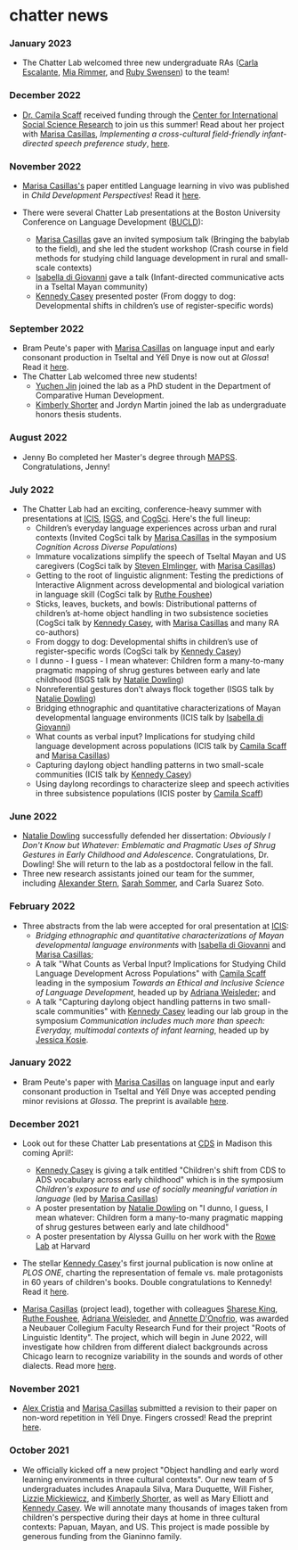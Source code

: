 # chatter news

### January 2023
* The Chatter Lab welcomed three new undergraduate RAs ([Carla Escalante](../bios/carla-aboutme/), [Mia Rimmer](../bios/mia-aboutme/), and [Ruby Swensen](../bios/ruby-aboutme/)) to the team!

### December 2022
* [Dr. Camila Scaff](https://camilascaff.com/) received funding through the [Center for International Social Science Research](https://cissr.uchicago.edu/) to join us this summer! Read about her project with [Marisa Casillas](../bios/marisa-aboutme/), _Implementing a cross-cultural field-friendly infant-directed speech preference study_, [here](https://cissr.uchicago.edu/23-24-FacultyProject-Casillas).

### November 2022
* [Marisa Casillas's](../bios/marisa-aboutme/) paper entitled Language learning in vivo was published in _Child Development Perspectives_! Read it [here](/lab-publications/Casillas_2022_Learning_language_in_vivo_CDP.pdf).

* There were several Chatter Lab presentations at the Boston University Conference on Language Development ([BUCLD](https://www.bu.edu/bucld/)):
	* [Marisa Casillas](../bios/marisa-aboutme/) gave an invited symposium talk (Bringing the babylab to the field), and she led the student workshop (Crash course in field methods for studying child language development in rural and small-scale contexts)
	* [Isabella di Giovanni](../bios/isabella-aboutme/) gave a talk (Infant-directed communicative acts in a Tseltal Mayan community)
	* [Kennedy Casey](../bios/kennedy-aboutme/) presented poster (From doggy to dog: Developmental shifts in children’s use of register-specific words)

### September 2022
* Bram Peute's paper with [Marisa Casillas](../bios/marisa-aboutme/) on language input and early consonant production in Tseltal and Yélî Dnye is now out at _Glossa_! Read it [here](/lab-publications/PeuteCasillas_2022-early_consonant_production_in_tseltal_and_yeli_dnye-Glossa.pdf).
* The Chatter Lab welcomed three new students! 
	* [Yuchen Jin](../bios/yuchen-aboutme/) joined the lab as a PhD student in the Department of Comparative Human Development. 
	* [Kimberly Shorter](/kimberly-aboutme/) and Jordyn Martin joined the lab as undergraduate honors thesis students. 

### August 2022
* Jenny Bo completed her Master's degree through [MAPSS](https://mapss.uchicago.edu/). Congratulations, Jenny!

### July 2022
* The Chatter Lab had an exciting, conference-heavy summer with presentations at [ICIS](https://infantstudies.org/2022-congress/), [ISGS](https://isgs9conference.wixsite.com/isgs9), and [CogSci](https://cognitivesciencesociety.org/cogsci-2022/). Here's the full lineup:
	* Children’s everyday language experiences across urban and rural contexts (Invited CogSci talk by [Marisa Casillas](../bios/marisa-aboutme/) in the symposium _Cognition Across Diverse Populations_)
	* Immature vocalizations simplify the speech of Tseltal Mayan and US caregivers (CogSci talk by [Steven Elmlinger](https://stevenlelmlinger.com/), with [Marisa Casillas](../bios/marisa-aboutme/))
	* Getting to the root of linguistic alignment:
Testing the predictions of Interactive Alignment
across developmental and biological variation in
language skill (CogSci talk by [Ruthe Foushee](https://ruthefoushee.com/))
	* Sticks, leaves, buckets, and bowls: Distributional patterns of children’s at-home object handling in two subsistence societies (CogSci talk by [Kennedy Casey](../bios/kennedy-aboutme/), with [Marisa Casillas](../bios/marisa-aboutme/) and many RA co-authors)
	*  From doggy to dog: Developmental shifts in children’s use of register-specific words (CogSci talk by  [Kennedy Casey](../bios/kennedy-aboutme/))
	*  I dunno - I guess - I mean whatever: Children form a many-to-many pragmatic mapping of shrug gestures between early and late childhood (ISGS talk by [Natalie Dowling](https://www.nrdowling.com/))
	*  Nonreferential gestures don't always flock together (ISGS talk by [Natalie Dowling](https://www.nrdowling.com/))
	* Bridging ethnographic and quantitative characterizations of Mayan developmental language environments (ICIS talk by [Isabella di Giovanni](../bios/isabella-aboutme/))
	* What counts as verbal input? Implications for studying child language development across populations (ICIS talk by [Camila Scaff](https://camilascaff.com/) and [Marisa Casillas](../bios/marisa-aboutme/))
    * Capturing daylong object handling patterns in two small-scale communities (ICIS talk by [Kennedy Casey](../bios/kennedy-aboutme/))
    * Using daylong recordings to characterize sleep and speech activities in three subsistence populations (ICIS poster by [Camila Scaff](https://camilascaff.com/))

### June 2022
* [Natalie Dowling](https://www.nrdowling.com/) successfully defended her dissertation: _Obviously I Don't Know but Whatever: Emblematic and Pragmatic Uses of Shrug Gestures in Early Childhood and Adolescence_. Congratulations, Dr. Dowling! She will return to the lab as a postdoctoral fellow in the fall.
* Three new research assistants joined our team for the summer, including [Alexander Stern](../bios/alexander-aboutme/), [Sarah Sommer](../bios/sarah-aboutme/), and Carla Suarez Soto.

### February 2022
* Three abstracts from the lab were accepted for oral presentation at [ICIS](https://infantstudies.org/2022-congress/):
    * _Bridging ethnographic and quantitative characterizations of Mayan developmental language environments_ with [Isabella di Giovanni](../bios/isabella-aboutme/) and [Marisa Casillas](../bios/marisa-aboutme/);
    * A talk "What Counts as Verbal Input? Implications for Studying Child Language Development Across Populations" with [Camila Scaff](https://camilascaff.com/) leading in the symposium _Towards an Ethical and Inclusive Science of Language Development_, headed up by [Adriana Weisleder](https://childlanguagelab.northwestern.edu/people/); and
    * A talk "Capturing daylong object handling patterns in two small-scale communities" with [Kennedy Casey](../bios/kennedy-aboutme/) leading our lab group in the symposium _Communication includes much more than speech: Everyday, multimodal contexts of infant learning_, headed up by [Jessica Kosie](https://jkosie.github.io/).

### January 2022
* Bram Peute's paper with [Marisa Casillas](../bios/marisa-aboutme/) on language input and early consonant production in Tseltal and Yélî Dnye was accepted pending minor revisions at _Glossa_. The preprint is available [here](https://psyarxiv.com/5feju/).

### December 2021
* Look out for these Chatter Lab presentations at [CDS](https://cogdevsoc.org/program/) in Madison this coming April!:
    * [Kennedy Casey](../bios/kennedy-aboutme/) is giving a talk entitled "Children's shift from CDS to ADS vocabulary across early childhood" which is in the symposium _Children's exposure to and use of socially meaningful variation in language_ (led by [Marisa Casillas](../bios/marisa-aboutme/))
    * A poster presentation by [Natalie Dowling](https://voices.uchicago.edu/ndowling/) on "I dunno, I guess, I mean whatever: Children form a many-to-many pragmatic mapping of shrug gestures between early and late childhood"
    * A poster presentation by Alyssa Guillu on her work with the [Rowe Lab](https://www.meredith-rowe.com/lab) at Harvard

* The stellar [Kennedy Casey](../bios/kennedy-aboutme/)'s first journal publication is now online at _PLOS ONE_, charting the representation of female vs. male protagonists in 60 years of children's books. Double congratulations to Kennedy! Read it [here](https://journals.plos.org/plosone/article?id=10.1371/journal.pone.0260566).

* [Marisa Casillas](../bios/marisa-aboutme/) (project lead), together with colleagues [Sharese King](https://www.drshareseking.com/), [Ruthe Foushee](https://ruthefoushee.com/), [Adriana Weisleder](https://childlanguagelab.northwestern.edu/people/), and [Annette D'Onofrio](https://faculty.wcas.northwestern.edu/~akd2621/), was awarded a Neubauer Collegium Faculty Research Fund for their project "Roots of Linguistic Identity". The project, which will begin in June 2022, will investigate how children from different dialect backgrounds across Chicago learn to recognize variability in the sounds and words of other dialects. Read more [here](https://neubauercollegium.uchicago.edu/research/roots-of-linguistic-identity).

### November 2021
* [Alex Cristia](https://sites.google.com/site/acrsta/) and [Marisa Casillas](../bios/marisa-aboutme/) submitted a revision to their paper on non-word repetition in Yélî Dnye. Fingers crossed! Read the preprint [here](/lab-publications/Cristia_Casillas_underreview2_Nonword_repetition_in_children_learning_Yeli_Dnye_v20211125.pdf).

### October 2021
* We officially kicked off a new project "Object handling and early word learning environments in three cultural contexts". Our new team of 5 undergraduates includes Anapaula Silva, Mara Duquette, Will Fisher, [Lizzie Mickiewicz](../bios/lizzie-aboutme/), and [Kimberly Shorter](../bios/kimberly-aboutme/), as well as Mary Elliott and [Kennedy Casey](../bios/kennedy-aboutme/). We will annotate many thousands of images taken from children's perspective during their days at home in three cultural contexts: Papuan, Mayan, and US. This project is made possible by generous funding from the Gianinno family.